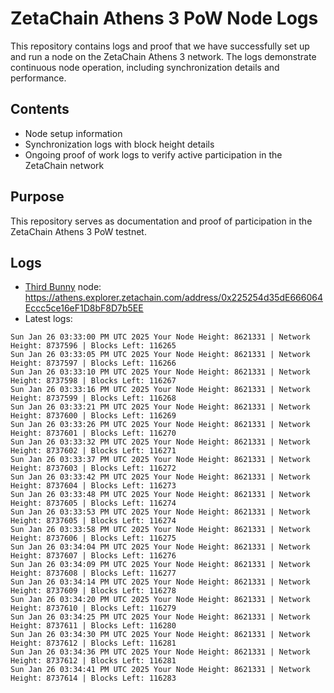 # ZetaChain Athens 3 PoW Node Logs
This repository contains logs and proof that we have successfully set up and run a node on the ZetaChain Athens 3 network. The logs demonstrate continuous node operation, including synchronization details and performance.

## Contents
- Node setup information
- Synchronization logs with block height details
- Ongoing proof of work logs to verify active participation in the ZetaChain network

## Purpose
This repository serves as documentation and proof of participation in the ZetaChain Athens 3 PoW testnet.

## Logs

- [Third Bunny](https://thirdbunny.xyz/) node: https://athens.explorer.zetachain.com/address/0x225254d35dE666064Eccc5ce16eF1D8bF8D7b5EE
- Latest logs:
```
Sun Jan 26 03:33:00 PM UTC 2025 Your Node Height: 8621331 | Network Height: 8737596 | Blocks Left: 116265
Sun Jan 26 03:33:05 PM UTC 2025 Your Node Height: 8621331 | Network Height: 8737597 | Blocks Left: 116266
Sun Jan 26 03:33:10 PM UTC 2025 Your Node Height: 8621331 | Network Height: 8737598 | Blocks Left: 116267
Sun Jan 26 03:33:16 PM UTC 2025 Your Node Height: 8621331 | Network Height: 8737599 | Blocks Left: 116268
Sun Jan 26 03:33:21 PM UTC 2025 Your Node Height: 8621331 | Network Height: 8737600 | Blocks Left: 116269
Sun Jan 26 03:33:26 PM UTC 2025 Your Node Height: 8621331 | Network Height: 8737601 | Blocks Left: 116270
Sun Jan 26 03:33:32 PM UTC 2025 Your Node Height: 8621331 | Network Height: 8737602 | Blocks Left: 116271
Sun Jan 26 03:33:37 PM UTC 2025 Your Node Height: 8621331 | Network Height: 8737603 | Blocks Left: 116272
Sun Jan 26 03:33:42 PM UTC 2025 Your Node Height: 8621331 | Network Height: 8737604 | Blocks Left: 116273
Sun Jan 26 03:33:48 PM UTC 2025 Your Node Height: 8621331 | Network Height: 8737605 | Blocks Left: 116274
Sun Jan 26 03:33:53 PM UTC 2025 Your Node Height: 8621331 | Network Height: 8737605 | Blocks Left: 116274
Sun Jan 26 03:33:58 PM UTC 2025 Your Node Height: 8621331 | Network Height: 8737606 | Blocks Left: 116275
Sun Jan 26 03:34:04 PM UTC 2025 Your Node Height: 8621331 | Network Height: 8737607 | Blocks Left: 116276
Sun Jan 26 03:34:09 PM UTC 2025 Your Node Height: 8621331 | Network Height: 8737608 | Blocks Left: 116277
Sun Jan 26 03:34:14 PM UTC 2025 Your Node Height: 8621331 | Network Height: 8737609 | Blocks Left: 116278
Sun Jan 26 03:34:20 PM UTC 2025 Your Node Height: 8621331 | Network Height: 8737610 | Blocks Left: 116279
Sun Jan 26 03:34:25 PM UTC 2025 Your Node Height: 8621331 | Network Height: 8737611 | Blocks Left: 116280
Sun Jan 26 03:34:30 PM UTC 2025 Your Node Height: 8621331 | Network Height: 8737612 | Blocks Left: 116281
Sun Jan 26 03:34:36 PM UTC 2025 Your Node Height: 8621331 | Network Height: 8737612 | Blocks Left: 116281
Sun Jan 26 03:34:41 PM UTC 2025 Your Node Height: 8621331 | Network Height: 8737614 | Blocks Left: 116283
```
